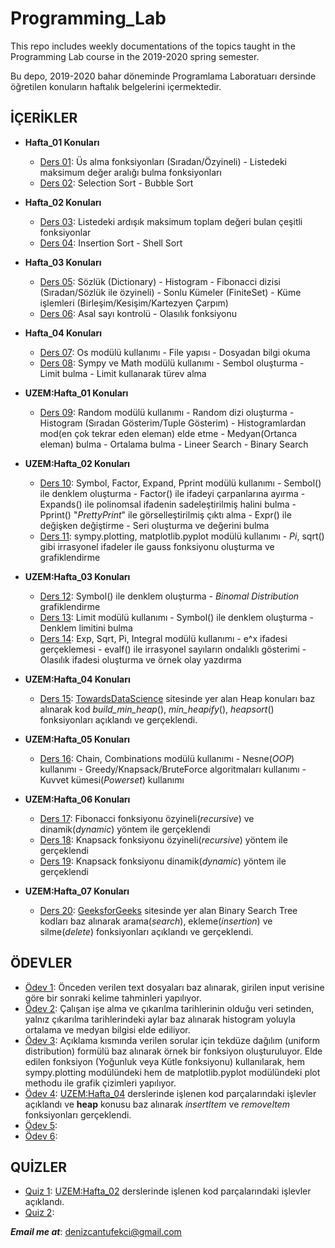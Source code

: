 # Programming_Lab

This repo includes weekly documentations of the topics taught in the Programming Lab course in the 2019-2020 spring semester.

Bu depo, 2019-2020 bahar döneminde Programlama Laboratuarı dersinde öğretilen konuların haftalık belgelerini içermektedir.

## İÇERİKLER

* **Hafta_01 Konuları**
  - [Ders 01](https://github.com/denizcantufekci/Programming_Lab/blob/master/Hafta_01/180401060_Ders01.py): Üs alma fonksiyonları (Sıradan/Özyineli) - Listedeki maksimum değer aralığı bulma fonksiyonları
  - [Ders 02](https://github.com/denizcantufekci/Programming_Lab/blob/master/Hafta_01/180401060_Ders02.py): Selection Sort - Bubble Sort 

* **Hafta_02 Konuları**
  - [Ders 03](https://github.com/denizcantufekci/Programming_Lab/blob/master/Hafta_02/180401060_Ders03.py): Listedeki ardışık maksimum toplam değeri bulan çeşitli fonksiyonlar
  - [Ders 04](https://github.com/denizcantufekci/Programming_Lab/blob/master/Hafta_02/180401060_Ders04.py): Insertion Sort - Shell Sort 

* **Hafta_03 Konuları**
  - [Ders 05](https://github.com/denizcantufekci/Programming_Lab/blob/master/Hafta_03/180401060_Ders05.py): Sözlük (Dictionary) - Histogram - Fibonacci dizisi (Sıradan/Sözlük ile özyineli) - Sonlu Kümeler (FiniteSet) - Küme işlemleri (Birleşim/Kesişim/Kartezyen Çarpım)
  - [Ders 06](https://github.com/denizcantufekci/Programming_Lab/blob/master/Hafta_03/180401060_Ders06.py): Asal sayı kontrolü - Olasılık fonksiyonu 

* **Hafta_04 Konuları**
  - [Ders 07](https://github.com/denizcantufekci/Programming_Lab/blob/master/Hafta_04/180401060_Ders07.py): Os modülü kullanımı - File yapısı - Dosyadan bilgi okuma
  - [Ders 08](https://github.com/denizcantufekci/Programming_Lab/blob/master/Hafta_04/180401060_Ders08.py): Sympy ve Math modülü kullanımı - Sembol oluşturma - Limit bulma - Limit kullanarak türev alma

* **UZEM:Hafta_01 Konuları**
  - [Ders 09](https://github.com/denizcantufekci/Programming_Lab/blob/master/UZEM/Hafta_01/180401060_Ders09.py): Random modülü kullanımı - Random dizi oluşturma - Histogram (Sıradan Gösterim/Tuple Gösterim) - Histogramlardan mod(en çok tekrar eden eleman) elde etme - Medyan(Ortanca eleman) bulma - Ortalama bulma - Lineer Search - Binary Search

* **UZEM:Hafta_02 Konuları**
  - [Ders 10](https://github.com/denizcantufekci/Programming_Lab/blob/master/UZEM/Hafta_02/180401060_Ders10.py): Symbol, Factor, Expand, Pprint modülü kullanımı - Sembol() ile denklem oluşturma - Factor() ile ifadeyi çarpanlarına ayırma - Expands() ile polinomsal ifadenin sadeleştirilmiş halini bulma - Pprint() "*PrettyPrint*" ile görselleştirilmiş çıktı alma - Expr() ile değişken değiştirme - Seri oluşturma ve değerini bulma
  - [Ders 11](https://github.com/denizcantufekci/Programming_Lab/blob/master/UZEM/Hafta_02/180401060_Ders11.ipynb): sympy.plotting, matplotlib.pyplot modülü kullanımı - *Pi*, sqrt() gibi irrasyonel ifadeler ile gauss fonksiyonu oluşturma ve grafiklendirme

* **UZEM:Hafta_03 Konuları**
  - [Ders 12](https://github.com/denizcantufekci/Programming_Lab/blob/master/UZEM/Hafta_03/180401060_Ders12.ipynb): Symbol() ile denklem oluşturma - *Binomal Distribution* grafiklendirme
  - [Ders 13](https://github.com/denizcantufekci/Programming_Lab/blob/master/UZEM/Hafta_03/180401060_Ders13.ipynb): Limit modülü kullanımı - Symbol() ile denklem oluşturma - Denklem limitini bulma 
  - [Ders 14](https://github.com/denizcantufekci/Programming_Lab/blob/master/UZEM/Hafta_03/180401060_Ders14.ipynb): Exp, Sqrt, Pi, Integral modülü kullanımı - e^x ifadesi gerçeklemesi - evalf() ile irrasyonel sayıların ondalıklı gösterimi - Olasılık ifadesi oluşturma ve örnek olay yazdırma
  
* **UZEM:Hafta_04 Konuları**
  - [Ders 15](https://github.com/denizcantufekci/Programming_Lab/blob/master/UZEM/Hafta_04/180401060_Ders15.py): [TowardsDataScience](https://towardsdatascience.com/data-structure-heap-23d4c78a6962) sitesinde yer alan Heap konuları baz alınarak kod *build_min_heap*(), *min_heapify*(), *heapsort*() fonksiyonları açıklandı ve gerçeklendi.

* **UZEM:Hafta_05 Konuları**
  - [Ders 16](https://github.com/denizcantufekci/Programming_Lab/blob/master/UZEM/Hafta_05/180401060_Ders16.py): Chain, Combinations modülü kullanımı - Nesne(*OOP*) kullanımı - Greedy/Knapsack/BruteForce algoritmaları kullanımı - Kuvvet kümesi(*Powerset*) kullanımı

* **UZEM:Hafta_06 Konuları**
  - [Ders 17](https://github.com/denizcantufekci/Programming_Lab/blob/master/UZEM/Hafta_06/180401060_Ders17.py): Fibonacci fonksiyonu özyineli(*recursive*) ve dinamik(*dynamic*) yöntem ile gerçeklendi
  - [Ders 18](https://github.com/denizcantufekci/Programming_Lab/blob/master/UZEM/Hafta_06/180401060_Ders18.py): Knapsack fonksiyonu özyineli(*recursive*) yöntem ile gerçeklendi
  - [Ders 19](https://github.com/denizcantufekci/Programming_Lab/blob/master/UZEM/Hafta_06/180401060_Ders19.py): Knapsack fonksiyonu dinamik(*dynamic*) yöntem ile gerçeklendi

* **UZEM:Hafta_07 Konuları**
  - [Ders 20](https://github.com/denizcantufekci/Programming_Lab/blob/master/UZEM/Hafta_07/180401060_Ders20.py.py): [GeeksforGeeks](https://www.geeksforgeeks.org/binary-search-tree-data-structure/) sitesinde yer alan Binary Search Tree kodları baz alınarak arama(*search*), ekleme(*insertion*) ve silme(*delete*) fonksiyonları açıklandı ve gerçeklendi.

## ÖDEVLER

  - [Ödev 1](https://github.com/denizcantufekci/Programming_Lab/blob/master/Odev/180401060_hw_01.py): Önceden verilen text dosyaları baz alınarak, girilen input verisine göre bir sonraki kelime tahminleri yapılıyor.
  - [Ödev 2](https://github.com/denizcantufekci/Programming_Lab/blob/master/Odev/180401060_hw_02.py): Çalışan işe alma ve çıkarılma tarihlerinin olduğu veri setinden, yalnız çıkarılma tarihlerindeki aylar baz alınarak histogram yoluyla ortalama ve medyan bilgisi elde ediliyor.
  - [Ödev 3](https://github.com/denizcantufekci/Programming_Lab/blob/master/Odev/180401060_hw_03.ipynb): Açıklama kısmında verilen sorular için tekdüze dağılım (uniform distribution) formülü baz alınarak örnek bir fonksiyon oluşturuluyor. Elde edilen fonksiyon (Yoğunluk veya Kütle fonksiyonu) kullanılarak, hem sympy.plotting modülündeki hem de matplotlib.pyplot modülündeki plot methodu ile grafik çizimleri yapılıyor. 
  - [Ödev 4](https://github.com/denizcantufekci/Programming_Lab/blob/master/Odev/180401060_hw_04.pdf): [UZEM:Hafta_04](https://github.com/denizcantufekci/Programming_Lab/tree/master/UZEM/Hafta_04) derslerinde işlenen kod parçalarındaki işlevler açıklandı ve **heap** konusu baz alınarak *insertItem* ve *removeItem* fonksiyonları gerçeklendi.
  - [Ödev 5](https://github.com/denizcantufekci/Programming_Lab/blob/master/Odev/180401060_hw_05.txt): 
  - [Ödev 6](https://github.com/denizcantufekci/Programming_Lab/blob/master/Odev/180401060_hw_06.py): 
  
## QUİZLER

  - [Quiz 1](https://github.com/denizcantufekci/Programming_Lab/blob/master/Quiz/Prog_Lab_Quiz_1.pdf): [UZEM:Hafta_02](https://github.com/denizcantufekci/Programming_Lab/tree/master/UZEM/Hafta_02) derslerinde işlenen kod parçalarındaki işlevler açıklandı.
  - [Quiz 2](https://github.com/denizcantufekci/Programming_Lab/blob/master/Quiz/Prog_Lab_Quiz.txt): 

***Email me at***: denizcantufekci@gmail.com 

